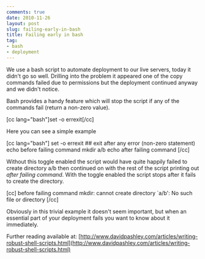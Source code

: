 ```yaml
---
comments: true
date: 2010-11-26
layout: post
slug: failing-early-in-bash
title: Failing early in bash
tag:
- bash
- deployment
---
```


We use a bash script to automate deployment to our live servers, today it didn't go so well.  Drilling into the problem it appeared one of the copy commands failed due to permissions but the deployment continued anyway and we didn't notice.

Bash provides a handy feature which will stop the script if any of the commands fail (return a non-zero value).

[cc lang="bash"]set -o errexit[/cc]

Here you can see a simple example 

[cc lang="bash"]
set -o errexit  ## exit after any error (non-zero statement) 
echo before failing command
mkdir a/b
echo after failing command
[/cc]

Without this toggle enabled the script would have quite happily failed to create directory a/b then continued on with the rest of the script printing out _after failing command_.  With the toggle enabled the script stops after it fails to create the directory.

[cc]
before failing command
mkdir: cannot create directory `a/b': No such file or directory
[/cc]

Obviously in this trivial example it doesn't seem important, but when an essential part of your deployment fails you want to know about it immediately.

Further reading available at: [http://www.davidpashley.com/articles/writing-robust-shell-scripts.html](http://www.davidpashley.com/articles/writing-robust-shell-scripts.html)
